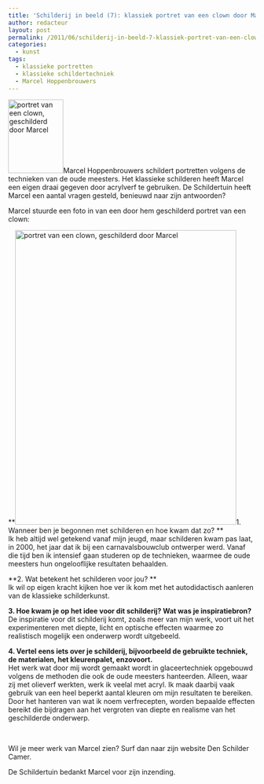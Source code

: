 ```yaml
---
title: 'Schilderij in beeld (7): klassiek portret van een clown door Marcel Hoppenbrouwers'
author: redacteur
layout: post
permalink: /2011/06/schilderij-in-beeld-7-klassiek-portret-van-een-clown-door-marcel-hoppenbrouwers/
categories:
  - kunst
tags:
  - klassieke portretten
  - klassieke schildertechniek
  - Marcel Hoppenbrouwers
---
```

<img class="alignleft size-thumbnail wp-image-2023" title="portret van een clown, geschilderd door Marcel" src="/wordpress/wp-content/uploads/2011/06/schilderij-van-Marcel-112x150.jpg" alt="portret van een clown, geschilderd door Marcel" width="112" height="150" />Marcel Hoppenbrouwers schildert portretten volgens de technieken van de oude meesters. Het klassieke schilderen heeft Marcel een eigen draai gegeven door acrylverf te gebruiken. De Schildertuin heeft Marcel een aantal vragen gesteld, benieuwd naar zijn antwoorden?<!--more Lees het interview met Marcel->-->

Marcel stuurde een foto in van een door hem geschilderd portret van een clown:

**<img class="aligncenter size-full wp-image-2023" title="portret van een clown, geschilderd door Marcel" src="/wordpress/wp-content/uploads/2011/06/schilderij-van-Marcel.jpg" alt="portret van een clown, geschilderd door Marcel" width="450" height="600" />1. Wanneer ben je begonnen met schilderen en hoe kwam dat zo? **  
Ik heb altijd wel getekend vanaf mijn jeugd, maar schilderen kwam pas laat, in 2000, het jaar dat ik bij een carnavalsbouwclub ontwerper werd. Vanaf die tijd ben ik intensief gaan studeren op de technieken, waarmee de oude meesters hun ongelooflijke resultaten behaalden.

**2. Wat betekent het schilderen voor jou? **  
Ik wil op eigen kracht kijken hoe ver ik kom met het autodidactisch aanleren van de klassieke schilderkunst.

**3. Hoe kwam je op het idee voor dit schilderij? Wat was je inspiratiebron?**  
De inspiratie voor dit schilderij komt, zoals meer van mijn werk, voort uit het experimenteren met diepte, licht en optische effecten waarmee zo realistisch mogelijk een onderwerp wordt uitgebeeld.

**4. Vertel eens iets over je schilderij, bijvoorbeeld de gebruikte techniek, de materialen, het kleurenpalet, enzovoort.**  
Het werk wat door mij wordt gemaakt wordt in glaceertechniek opgebouwd volgens de methoden die ook de oude meesters hanteerden. Alleen, waar zij met olieverf werkten, werk ik veelal met acryl. Ik maak daarbij vaak gebruik van een heel beperkt aantal kleuren om mijn resultaten te bereiken. Door het hanteren van wat ik noem verfrecepten, worden bepaalde effecten bereikt die bijdragen aan het vergroten van diepte en realisme van het geschilderde onderwerp.

&nbsp;

Wil je meer werk van Marcel zien? Surf dan naar zijn website Den Schilder Camer.

De Schildertuin bedankt Marcel voor zijn inzending.
